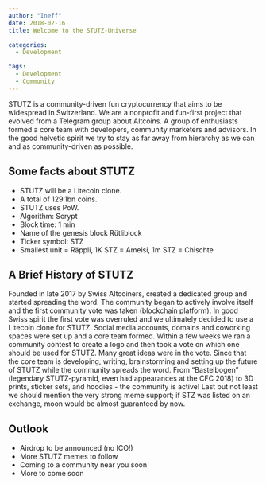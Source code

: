 ```yaml
---
author: "Ineff"
date: 2018-02-16
title: Welcome to the STUTZ-Universe

categories:
  - Development

tags:
  - Development
  - Community
---
```


STUTZ is a community-driven fun cryptocurrency that aims to be widespread in Switzerland. We are a nonprofit and fun-first project that evolved from a Telegram group about Altcoins. A group of enthusiasts formed a core team with developers, community marketers and advisors. In the good helvetic spirit we try to stay as far away from hierarchy as we can and as community-driven as possible.

## Some facts about STUTZ
  - STUTZ will be a Litecoin clone.
  - A total of 129.1bn coins.
  - STUTZ uses PoW.
  - Algorithm: Scrypt
  - Block time: 1 min
  - Name of the genesis block Rütliblock
  - Ticker symbol: 	STZ
  - Smallest unit = Räppli, 1K STZ = Ameisi, 1m STZ = Chischte

## A Brief History of STUTZ
Founded in late 2017 by Swiss Altcoiners, created a dedicated group and started spreading the word. The community began to actively involve itself and the first community vote was taken (blockchain platform). In good Swiss spirit the first vote was overruled and we ultimately decided to use a Litecoin clone for STUTZ. Social media accounts, domains and coworking spaces were set up and a core team formed.
Within a few weeks we ran a community contest to create a logo and then took a vote on which one should be used for STUTZ. Many great ideas were in the vote.
Since that the core team is developing, writing, brainstorming and setting up the future of STUTZ while the community spreads the word. From “Bastelbogen” (legendary STUTZ-pyramid, even had appearances at the CFC 2018) to 3D prints, sticker sets, and hoodies - the community is active! Last but not least we should mention the very strong meme support; if STZ was listed on an exchange, moon would be almost guaranteed by now.

## Outlook
  - Airdrop to be announced (no ICO!)
  - More STUTZ memes to follow
  - Coming to a community near you soon
  - More to come soon
  
